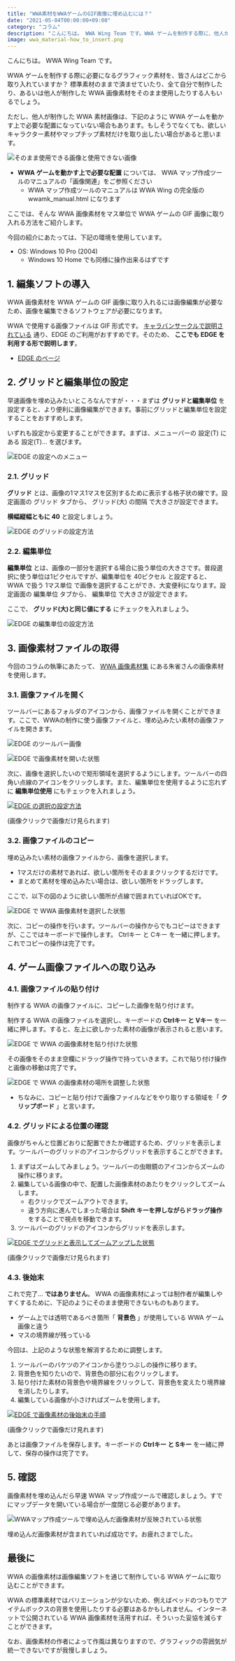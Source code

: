 ```yaml
---
title: "WWA素材をWWAゲームのGIF画像に埋め込むには？"
date: "2021-05-04T00:00:00+09:00"
category: "コラム"
description: "こんにちは。 WWA Wing Team です。WWA ゲームを制作する際に、他人が制作した WWA 画像素材を使用する必要があると思います。ただし、他人が制作した WWA 素材画像は、WWA ゲームを動かす上で必要な配置になっていない場合もあります。ここでは、そんな WWA 画像素材をマス単位で WWA ゲームの GIF 画像に取り入れる方法をご紹介します。"
image: wwa_material-how_to_insert.png
---
```

こんにちは。 WWA Wing Team です。

WWA ゲームを制作する際に必要になるグラフィック素材を、皆さんはどこから取り入れていますか？ 標準素材のままで済ませていたり、全て自分で制作したり、あるいは他人が制作した WWA 画像素材をそのまま使用したりする人もいるでしょう。

ただし、他人が制作した WWA 素材画像は、下記のように WWA ゲームを動かす上で必要な配置になっていない場合もあります。もしそうでなくても、欲しいキャラクター素材やマップチップ素材だけを取り出したい場合があると思います。

![そのまま使用できる画像と使用できない画像](wwa_material_set_and_parts.png)

- **WWA ゲームを動かす上で必要な配置** については、 WWA マップ作成ツールのマニュアルの「画像関連」をご参照ください
    - WWA マップ作成ツールのマニュアルは WWA Wing の完全版の wwamk_manual.html になります

ここでは、そんな WWA 画像素材をマス単位で WWA ゲームの GIF 画像に取り入れる方法をご紹介します。

今回の紹介にあたっては、下記の環境を使用しています。

- OS: Windows 10 Pro (2004)
    - Windows 10 Home でも同様に操作出来るはずです

## 1. 編集ソフトの導入

WWA 画像素材を WWA ゲームの GIF 画像に取り入れるには画像編集が必要なため、画像を編集できるソフトウェアが必要になります。

WWA で使用する画像ファイルは GIF 形式です。 [キャラバンサークルで説明されている](https://wwajp.com/wwafaq.html) 通り、EDGE のご利用がおすすめです。そのため、 **ここでも EDGE を利用する形で説明します**。

- [EDGE のページ](http://takabosoft.com/edge)

## 2. グリッドと編集単位の設定

早速画像を埋め込みたいところなんですが・・・まずは **グリッドと編集単位** を設定すると、より便利に画像編集ができます。事前にグリッドと編集単位を設定することをおすすめします。

いずれも設定から変更することができます。まずは、メニューバーの 設定(T) にある 設定(T)... を選びます。

![EDGE の設定へのメニュー](edge_setting_menu.png)

### 2.1. グリッド

**グリッド** とは、画像の1マス1マスを区別するために表示する格子状の線です。設定画面の グリッド タブから、 グリッド(大) の間隔 で大きさが設定できます。

**横幅縦幅ともに 40** と設定しましょう。

![EDGE のグリッドの設定方法](edge_setting-grid_size.png)

### 2.2. 編集単位

**編集単位** とは、画像の一部分を選択する場合に扱う単位の大きさです。普段選択に使う単位は1ピクセルですが、編集単位を 40ピクセル と設定すると、 WWA で扱う 1マス単位 で画像を選択することができ、大変便利になります。設定画面の 編集単位 タブから、 編集単位 で大きさが設定できます。

ここで、 **グリッド(大)と同じ値にする** にチェックを入れましょう。

![EDGE の編集単位の設定方法](edge_setting-edit_unit_size.png)

## 3. 画像素材ファイルの取得

今回のコラムの執筆にあたって、 [WWA 画像素材集](https://wwajp.com/material.html) にある朱雀さんの画像素材を使用します。

### 3.1. 画像ファイルを開く

ツールバーにあるフォルダのアイコンから、画像ファイルを開くことができます。ここで、WWAの制作に使う画像ファイルと、埋め込みたい素材の画像ファイルを開きます。

![EDGE のツールバー画像](edge_toolbar-open.png)

![EDGE で画像素材を開いた状態](edge_wwa_material_opened.png)

次に、画像を選択したいので矩形領域を選択するようにします。ツールバーの四角い点線のアイコンをクリックします。また、編集単位を使用するように忘れずに **編集単位使用** にもチェックを入れましょう。

[![EDGE の選択の設定方法](edge_set_edit_unit_with_select.png)](edge_set_edit_unit_with_select.png)

(画像クリックで画像だけ見られます)

### 3.2. 画像ファイルのコピー

埋め込みたい素材の画像ファイルから、画像を選択します。

- 1マスだけの素材であれば、欲しい箇所をそのままクリックするだけです。
- まとめて素材を埋め込みたい場合は、欲しい箇所をドラッグします。

ここで、以下の図のように欲しい箇所が点線で囲まれていればOKです。

![EDGE で WWA 画像素材を選択した状態](edge_selecting_wwa_material_unit.png)

次に、コピーの操作を行います。ツールバーの操作からでもコピーはできますが、ここではキーボードで操作します。 Ctrlキー と Cキー を一緒に押します。これでコピーの操作は完了です。

## 4. ゲーム画像ファイルへの取り込み

### 4.1. 画像ファイルの貼り付け

制作する WWA の画像ファイルに、コピーした画像を貼り付けます。

制作する WWA の画像ファイルを選択し、キーボードの **Ctrlキー と Vキー** を一緒に押します。すると、左上に欲しかった素材の画像が表示されると思います。

![EDGE で WWA の画像素材を貼り付けた状態](edge_paste_wwa_material_unit.png)

その画像をそのまま空欄にドラッグ操作で持っていきます。これで貼り付け操作と画像の移動は完了です。

![EDGE で WWA の画像素材の場所を調整した状態](edge_move_wwa_material_unit.png)

- ちなみに、コピーと貼り付けで画像ファイルなどをやり取りする領域を「 **クリップボード** 」と言います。

### 4.2. グリッドによる位置の確認

画像がちゃんと位置どおりに配置できたか確認するため、グリッドを表示します。ツールバーのグリッドのアイコンからグリッドを表示することができます。

1. まずはズームしてみましょう。ツールバーの虫眼鏡のアイコンからズームの操作に移ります。
2. 編集している画像の中で、配置した画像素材のあたりをクリックしてズームします。
    - 右クリックでズームアウトできます。
    - 違う方向に進んでしまった場合は **Shift キーを押しながらドラッグ操作** をすることで視点を移動できます。
3. ツールバーのグリッドのアイコンからグリッドを表示します。

[![EDGE でグリッドと表示してズームアップした状態](edge_zoom_up_wwa_game_image.png)](edge_zoom_up_wwa_game_image.png)

(画像クリックで画像だけ見られます)

### 4.3. 後始末

これで完了... **ではありません**。 WWA の画像素材によっては制作者が編集しやすくするために、下記のようにそのまま使用できないものもあります。

- ゲーム上では透明であるべき箇所「 **背景色** 」が使用している WWA ゲーム画像と違う
- マスの境界線が残っている

今回は、上記のような状態を解消するために調整します。

1. ツールバーのバケツのアイコンから塗りつぶしの操作に移ります。
2. 背景色を知りたいので、背景色の部分に右クリックします。
3. 貼り付けた素材の背景色や境界線をクリックして、背景色を変えたり境界線を消したりします。
4. 編集している画像が小さければズームを使用します。

[![EDGE で画像素材の後始末の手順](edge_adjust_wwa_game_image.png)](edge_adjust_wwa_game_image.png)

(画像クリックで画像だけ見れます)

あとは画像ファイルを保存します。キーボードの **Ctrlキー と Sキー** を一緒に押して、保存の操作は完了です。

## 5. 確認

画像素材を埋め込んだら早速 WWA マップ作成ツールで確認しましょう。すでにマップデータを開いている場合が一度閉じる必要があります。

![WWAマップ作成ツールで埋め込んだ画像素材が反映されている状態](wwamk_check_inserted_wwa_material_unit.png)

埋め込んだ画像素材が含まれていれば成功です。お疲れさまでした。

## 最後に

WWA の画像素材は画像編集ソフトを通じて制作している WWA ゲームに取り込むことができます。

WWA の標準素材ではバリエーションが少ないため、例えばベッドのつもりでアイテムボックスの背景を使用したりする必要はあるかもしれません。インターネットで公開されている WWA 画像素材を活用すれば、そういった妥協を減らすことができます。

なお、画像素材の作者によって作風は異なりますので、グラフィックの雰囲気が統一できないですが我慢しましょう。
